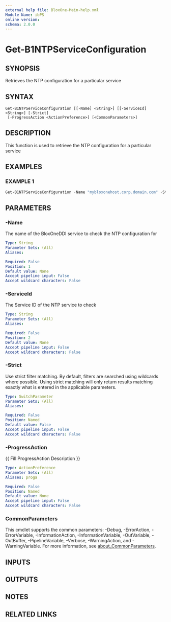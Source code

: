 ```yaml
---
external help file: BloxOne-Main-help.xml
Module Name: ibPS
online version:
schema: 2.0.0
---
```


# Get-B1NTPServiceConfiguration

## SYNOPSIS
Retrieves the NTP configuration for a particular service

## SYNTAX

```
Get-B1NTPServiceConfiguration [[-Name] <String>] [[-ServiceId] <String>] [-Strict]
 [-ProgressAction <ActionPreference>] [<CommonParameters>]
```

## DESCRIPTION
This function is used to retrieve the NTP configuration for a particular service

## EXAMPLES

### EXAMPLE 1
```powershell
Get-B1NTPServiceConfiguration -Name "mybloxonehost.corp.domain.com" -Strict
```

## PARAMETERS

### -Name
The name of the BloxOneDDI service to check the NTP configuration for

```yaml
Type: String
Parameter Sets: (All)
Aliases:

Required: False
Position: 1
Default value: None
Accept pipeline input: False
Accept wildcard characters: False
```

### -ServiceId
The Service ID of the NTP service to check

```yaml
Type: String
Parameter Sets: (All)
Aliases:

Required: False
Position: 2
Default value: None
Accept pipeline input: False
Accept wildcard characters: False
```

### -Strict
Use strict filter matching.
By default, filters are searched using wildcards where possible.
Using strict matching will only return results matching exactly what is entered in the applicable parameters.

```yaml
Type: SwitchParameter
Parameter Sets: (All)
Aliases:

Required: False
Position: Named
Default value: False
Accept pipeline input: False
Accept wildcard characters: False
```

### -ProgressAction
{{ Fill ProgressAction Description }}

```yaml
Type: ActionPreference
Parameter Sets: (All)
Aliases: proga

Required: False
Position: Named
Default value: None
Accept pipeline input: False
Accept wildcard characters: False
```

### CommonParameters
This cmdlet supports the common parameters: -Debug, -ErrorAction, -ErrorVariable, -InformationAction, -InformationVariable, -OutVariable, -OutBuffer, -PipelineVariable, -Verbose, -WarningAction, and -WarningVariable. For more information, see [about_CommonParameters](http://go.microsoft.com/fwlink/?LinkID=113216).

## INPUTS

## OUTPUTS

## NOTES

## RELATED LINKS

